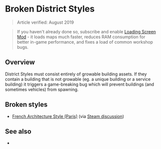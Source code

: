 # Broken District Styles
> Article verified: August 2019

> If you haven't already done so, subscribe and enable [Loading Screen Mod](https://steamcommunity.com/sharedfiles/filedetails/?id=667342976) - it loads maps much faster, reduces RAM consumption for better in-game performance, and fixes a load of common workshop bugs.

## Overview

District Styles must consist entirely of growable building assets. If they contain a building that is not growable (eg. a unique building or a service building) it triggers a game-breaking bug which will prevent buildings (and sometimes vehicles) from spawning.

## Broken styles

* [French Architecture Style (Paris)](https://steamcommunity.com/sharedfiles/filedetails/?id=1368078347) (via [Steam discussion](https://steamcommunity.com/app/255710/discussions/0/1639792569857064201/))

## See also

* [](Vehicles-not-spawning.md)